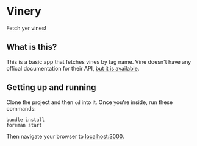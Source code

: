 # Vinery

Fetch yer vines!

## What is this?

This is a basic app that fetches vines by tag name. Vine doesn't have any offical documentation for their API, [but it is available](https://github.com/starlock/vino/wiki/API-Reference).

## Getting up and running

Clone the project and then `cd` into it. Once you're inside, run these commands:

```
bundle install
foreman start
```

Then navigate your browser to [localhost:3000](http://localhost:3000).

